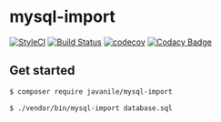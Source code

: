 # mysql-import

[![StyleCI](https://github.styleci.io/repos/159405453/shield?branch=master)](https://github.styleci.io/repos/159405453)
[![Build Status](https://travis-ci.org/javanile/mysql-import.svg?branch=master)](https://travis-ci.org/javanile/mysql-import)
[![codecov](https://codecov.io/gh/javanile/mysql-import/branch/master/graph/badge.svg)](https://codecov.io/gh/javanile/mysql-import)
[![Codacy Badge](https://api.codacy.com/project/badge/Grade/e3a4ba8d9efe47129a2f74618334ba2e)](https://www.codacy.com/app/francescobianco/mysql-import?utm_source=github.com&amp;utm_medium=referral&amp;utm_content=javanile/mysql-import&amp;utm_campaign=Badge_Grade)

## Get started

```bash
$ composer require javanile/mysql-import
```

```bash
$ ./vendor/bin/mysql-import database.sql
```
